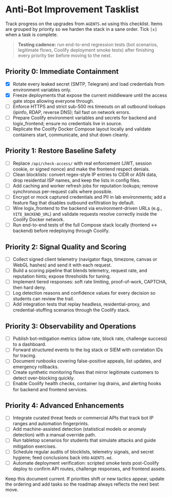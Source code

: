 # Anti-Bot Improvement Tasklist

Track progress on the upgrades from `AGENTS.md` using this checklist. Items are grouped by priority so we harden the stack in a sane order. Tick `[x]` when a task is complete.

> **Testing cadence:** run end-to-end regression tests (bot scenarios, legitimate flows, Coolify deployment smoke tests) after finishing every priority tier before moving to the next.

## Priority 0: Immediate Containment
- [x] Rotate every leaked secret (SMTP, Telegram) and load credentials from environment variables only.
- [x] Freeze deployments that expose the current middleware until the access gate stops allowing everyone through.
- [ ] Enforce HTTPS and strict sub-500 ms timeouts on all outbound lookups (ipinfo, RDAP, reverse DNS); fail fast on network errors.
- [ ] Prepare Coolify environment variables and secrets for backend and logix_frontend; ensure no credentials live in source.
- [ ] Replicate the Coolify Docker Compose layout locally and validate containers start, communicate, and shut down cleanly.

## Priority 1: Restore Baseline Safety
- [ ] Replace `/api/check-access/` with real enforcement (JWT, session cookie, or signed nonce) and make the frontend respect denials.
- [ ] Clean blocklists: convert regex-style IP entries to CIDR or ASN data, drop residential ISP names, and keep the lists in config files.
- [ ] Add caching and worker refresh jobs for reputation lookups; remove synchronous per-request calls where possible.
- [ ] Encrypt or mock captured credentials and PII in lab environments; add a feature flag that disables outbound exfiltration by default.
- [ ] Wire logix_frontend to the backend via environment-driven URLs (e.g., `VITE_BACKEND_URL`) and validate requests resolve correctly inside the Coolify Docker network.
- [ ] Run end-to-end tests of the full Compose stack locally (frontend <-> backend) before redeploying through Coolify.

## Priority 2: Signal Quality and Scoring
- [ ] Collect signed client telemetry (navigator flags, timezone, canvas or WebGL hashes) and send it with each request.
- [ ] Build a scoring pipeline that blends telemetry, request rate, and reputation hints; expose thresholds for tuning.
- [ ] Implement tiered responses: soft rate limiting, proof-of-work, CAPTCHA, then hard deny.
- [ ] Log detection reasons and confidence values for every decision so students can review the trail.
- [ ] Add integration tests that replay headless, residential-proxy, and credential-stuffing scenarios through the Coolify stack.

## Priority 3: Observability and Operations
- [ ] Publish bot-mitigation metrics (allow rate, block rate, challenge success) to a dashboard.
- [ ] Forward structured events to the log stack or SIEM with correlation IDs for tracing.
- [ ] Document runbooks covering false-positive appeals, list updates, and emergency rollbacks.
- [ ] Create synthetic monitoring flows that mirror legitimate customers to detect over-blocking quickly.
- [ ] Enable Coolify health checks, container log drains, and alerting hooks for backend and frontend services.

## Priority 4: Advanced Enhancements
- [ ] Integrate curated threat feeds or commercial APIs that track bot IP ranges and automation fingerprints.
- [ ] Add machine-assisted detection (statistical models or anomaly detection) with a manual override path.
- [ ] Run tabletop scenarios for students that simulate attacks and guide mitigation exercises.
- [ ] Schedule regular audits of blocklists, telemetry signals, and secret hygiene; feed conclusions back into `AGENTS.md`.
- [ ] Automate deployment verification: scripted smoke tests post-Coolify deploy to confirm API routes, challenge responses, and frontend assets.

Keep this document current. If priorities shift or new tactics appear, update the ordering and add tasks so the roadmap always reflects the next best move.

